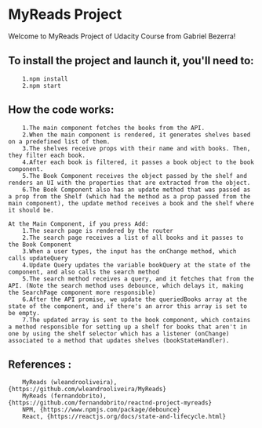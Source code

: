 # MyReads Project

Welcome to MyReads Project of Udacity Course from Gabriel Bezerra!

## To install the project and launch it, you'll need to:
		1.npm install
    	2.npm start

## How the code works:
		1.The main component fetches the books from the API.
    	2.When the main component is rendered, it generates shelves based on a predefined list of them.
   		3.The shelves receive props with their name and with books. Then, they filter each book.
    	4.After each book is filtered, it passes a book object to the book component.
    	5.The Book Component receives the object passed by the shelf and renders an UI with the properties that are extracted from the object.
    	6.The Book Component also has an update method that was passed as a prop from the Shelf (which had the method as a prop passed from the main component), the update method receives a book and the shelf where it should be.

	At the Main Component, if you press Add:
		1.The search page is rendered by the router
		2.The search page receives a list of all books and it passes to the Book Component
		3.When a user types, the input has the onChange method, which calls updateQuery
		4.Update Query updates the variable bookQuery at the state of the component, and also calls the search method
		5.The search method receives a query, and it fetches that from the API. (Note the search method uses debounce, which delays it, making the SearchPage component more responsible)
		6.After the API promise, we update the queriedBooks array at the state of the component, and if there's an arror this array is set to be empty.
		7.The updated array is sent to the book component, which contains a method responsible for setting up a shelf for books that aren't in one by using the shelf selector which has a listener (onChange) associated to a method that updates shelves (bookStateHandler).

## References :
		MyReads (wleandrooliveira), {https://github.com/wleandrooliveira/MyReads}
    	MyReads (fernandobrito), {https://github.com/fernandobrito/reactnd-project-myreads}
    	NPM, {https://www.npmjs.com/package/debounce}
    	React, {https://reactjs.org/docs/state-and-lifecycle.html}
